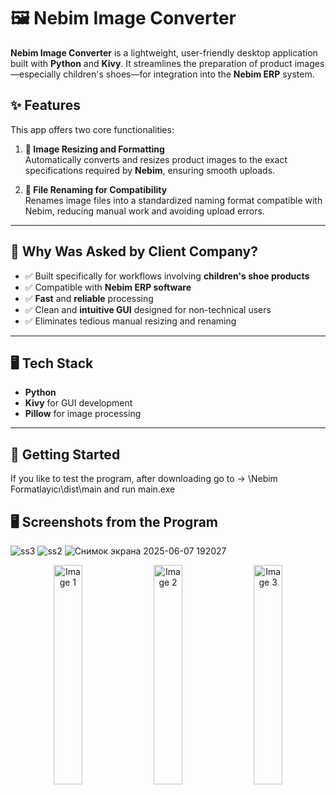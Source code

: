 # 🖼️ Nebim Image Converter

**Nebim Image Converter** is a lightweight, user-friendly desktop application built with **Python** and **Kivy**. It streamlines the preparation of product images—especially children's shoes—for integration into the **Nebim ERP** system.

## ✨ Features

This app offers two core functionalities:

1. **📐 Image Resizing and Formatting**  
   Automatically converts and resizes product images to the exact specifications required by **Nebim**, ensuring smooth uploads.

2. **📝 File Renaming for Compatibility**  
   Renames image files into a standardized naming format compatible with Nebim, reducing manual work and avoiding upload errors.

---

## 🎯 Why Was Asked by Client Company?

- ✅ Built specifically for workflows involving **children's shoe products**
- ✅ Compatible with **Nebim ERP software**
- ✅ **Fast** and **reliable** processing
- ✅ Clean and **intuitive GUI** designed for non-technical users
- ✅ Eliminates tedious manual resizing and renaming

---

## 🖥️ Tech Stack

- **Python**
- **Kivy** for GUI development
- **Pillow** for image processing

---

## 🚀 Getting Started

If you like to test the program, after downloading go to -> \Nebim Formatlayıcı\dist\main and run main.exe

## 🖥️ Screenshots from the Program

![ss3](https://github.com/user-attachments/assets/2ca64c18-40d4-45bd-9de1-e9293cff0638)
![ss2](https://github.com/user-attachments/assets/6f30bbde-524b-4ee4-a785-659e945d88fe)
![Снимок экрана 2025-06-07 192027](https://github.com/user-attachments/assets/d1a80362-5800-44ca-8561-87fbf9aa756b)

<p align="center">
  <img src="https://github.com/user-attachments/assets/d1a80362-5800-44ca-8561-87fbf9aa756b" alt="Image 1" width="30%" style="margin-right: 1%;">
  <img src="https://github.com/user-attachments/assets/6f30bbde-524b-4ee4-a785-659e945d88fe" alt="Image 2" width="30%" style="margin-right: 1%;">
  <img src="https://github.com/user-attachments/assets/2ca64c18-40d4-45bd-9de1-e9293cff0638" alt="Image 3" width="30%">
</p>


